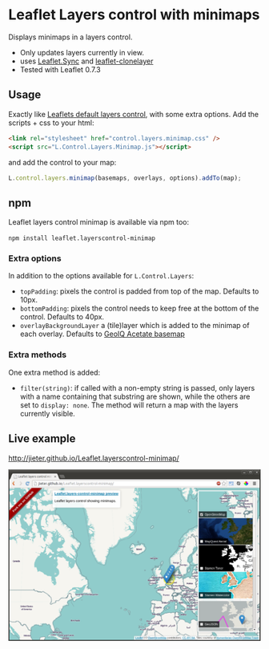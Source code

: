 # Leaflet Layers control with minimaps

Displays minimaps in a layers control.

 - Only updates layers currently in view.
 - uses [Leaflet.Sync](https://github.com/turban/Leaflet.Sync) and [leaflet-clonelayer](https://github.com/jieter/leaflet-clonelayer)
 - Tested with Leaflet 0.7.3

## Usage

Exactly like [Leaflets default layers control](http://leafletjs.com/reference.html#control-layers),
with some extra options. Add the scripts + css to your html:

```HTML
<link rel="stylesheet" href="control.layers.minimap.css" />
<script src="L.Control.Layers.Minimap.js"></script>
```
and add the control to your map:

```JavaScript
L.control.layers.minimap(basemaps, overlays, options).addTo(map);
```

## npm

Leaflet layers control minimap is available via npm too:

`npm install leaflet.layerscontrol-minimap`


### Extra options

In addition to the options available for `L.Control.Layers`:

 - `topPadding`: pixels the control is padded from top of the map. Defaults to 10px.
 - `bottomPadding`: pixels the control needs to keep free at the bottom of the control. Defaults to 40px.
 - `overlayBackgroundLayer` a (tile)layer which is added to the minimap of each overlay. Defaults to [GeoIQ Acetate basemap](http://leaflet-extras.github.io/leaflet-providers/preview/#filter=Acetate.basemap)

### Extra methods

One extra method is added:

 - `filter(string)`: if called with a non-empty string is passed, only layers with a name containing that substring are shown, while the others are set to `display: none`. The method will return a map with the layers currently visible.

## Live example

http://jieter.github.io/Leaflet.layerscontrol-minimap/

![Screenshot](screenshot.png)
